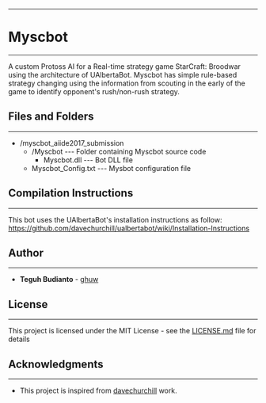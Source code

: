 -----------------------------------------------------------
# Myscbot
-----------------------------------------------------------
A custom Protoss AI for a Real-time strategy game StarCraft: Broodwar using the architecture of UAlbertaBot.  Myscbot has simple rule-based strategy changing using the information from scouting in the early of the game to identify opponent's rush/non-rush strategy.


## Files and Folders
---------------------
* /myscbot_aiide2017_submission
	* /Myscbot	        --- Folder containing Myscbot source code
     	* Myscbot.dll		--- Bot DLL file
	* Myscbot_Config.txt	--- Mysbot configuration file


## Compilation Instructions
---------------------------
This bot uses the UAlbertaBot's installation instructions as follow: https://github.com/davechurchill/ualbertabot/wiki/Installation-Instructions


## Author
---------------------------
* **Teguh Budianto** - [ghuw](https://github.com/ghuw)

## License
---------------------------
This project is licensed under the MIT License - see the [LICENSE.md](https://github.com/ghuw/myscbot/blob/master/LICENSE.md) file for details

## Acknowledgments
---------------------------
* This project is inspired from [davechurchill](https://github.com/davechurchill/ualbertabot) work.